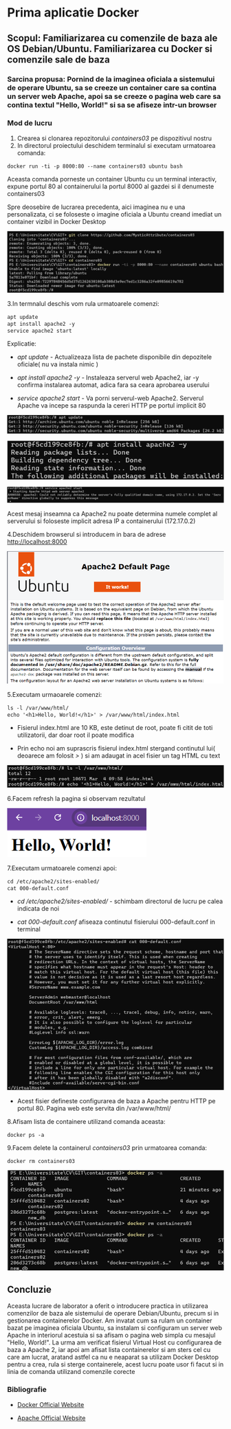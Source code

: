 # Prima aplicatie Docker

## Scopul: Familiarizarea cu comenzile de baza ale OS Debian/Ubuntu. Familiarizarea cu Docker si comenzile sale de baza

### Sarcina propusa: Pornind de la imaginea oficiala a sistemului de operare Ubuntu, sa se creeze un container care sa contina un server web Apache, apoi sa se creeze o pagina web care sa contina textul "Hello, World!" si sa se afiseze intr-un browser

### Mod de lucru

1. Crearea si clonarea repozitorului *containers03* pe dispozitivul nostru
2. In directorul proiectului deschidem terminalul si executam urmatoarea comanda:

```shell
docker run -ti -p 8000:80 --name containers03 ubuntu bash
```

Aceasta comanda porneste un container Ubuntu cu un terminal interactiv, expune portul 80 al containerului la portul 8000 al gazdei si il denumeste containers03

Spre deosebire de lucrarea precedenta, aici imaginea nu e una personalizata, ci se foloseste o imagine oficiala a Ubuntu creand imediat un container vizibil in Docker Desktop

![Initializarea imaginii](images/1.png)

3.In termnalul deschis vom rula urmatoarele comenzi:

```shell
apt update
apt install apache2 -y
service apache2 start
```

Explicatie:

- *apt update* - Actualizeaza lista de pachete disponibile din depozitele oficiale( nu va instala nimic )

- *apt install apache2 -y* - Instaleaza serverul web Apache2, iar -y confirma instalarea automat, adica fara sa ceara aprobarea userului

- *service apache2 start* - Va porni serverul-web Apache2. Serverul Apache va incepe sa raspunda la cereri HTTP pe portul implicit 80

![Actualizarea pachetelor](images/2.png)

![Instalarea serverului web Apache2](images/3.png)

![Start Apache2](images/4.png)

Acest mesaj inseamna ca Apache2 nu poate determina numele complet al serverului si foloseste implicit adresa IP a containerului (172.17.0.2)

4.Deschidem browserul si introducem in bara de adrese [http://localhost:8000](http://localhost:8000)

![Verificam localhost](images/4.1.png)

5.Executam urmaoarele comenzi:

```shell
ls -l /var/www/html/
echo '<h1>Hello, World!</h1>' > /var/www/html/index.html
```

- Fisierul index.html are 10 KB, este detinut de root, poate fi citit de toti utilizatorii, dar doar root il poate modifica

- Prin echo noi am suprascris fisierul index.html stergand continutul lui( deoarece am folosit *>* ) si am adaugat in acel fisier un tag HTML cu text

![Adaugarea unui tag HTML](images/5.png)

6.Facem refresh la pagina si observam rezultatul

![Refresh page](images/Test.png)

7.Executam urmatoarele comenzi apoi:

```shell
cd /etc/apache2/sites-enabled/
cat 000-default.conf
```

- *cd /etc/apache2/sites-enabled/* - schimbam directorul de lucru pe calea indicata de noi

- *cat 000-default.conf* afiseaza continutul fisierului 000-default.conf in terminal

![Continutul fisierului Virtual Host](images/6.png)

- Acest fisier defineste configurarea de baza a Apache pentru HTTP pe portul 80. Pagina web este servita din /var/www/html/

8.Afisam lista de containere utilizand comanda aceasta:

```shell
docker ps -a
```

9.Facem delete la containerul *containers03* prin urmatoarea comanda:

```shell
docker rm containers03
```

![Lista containerelor](images/Final.png)

## Concluzie

Aceasta lucrare de laborator a oferit o introducere practica in utilizarea comenzilor de baza ale sistemului de operare Debian/Ubuntu, precum si in gestionarea containerelor Docker. Am invatat cum sa rulam un container bazat pe imaginea oficiala Ubuntu, sa instalam si configuram un server web Apache in interiorul acestuia si sa afisam o pagina web simpla cu mesajul "Hello, World!". La urma am verificat fisierul Virtual Host cu configurarea de baza a Apache 2, iar apoi am afisat lista containerelor si am sters cel cu care am lucrat, aratand astfel ca nu e neaparat sa utilizam Docker Desktop pentru a crea, rula si sterge containerele, acest lucru poate usor fi facut si in linia de comanda utilizand comenzile corecte

### Bibliografie

- [Docker Official Website](https://www.docker.com/)

- [Apache Official Website](https://httpd.apache.org/)
